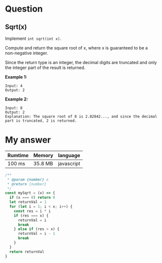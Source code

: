 # Question
## Sqrt(x)

Implement `int sqrt(int x)`.

Compute and return the square root of x, where x is guaranteed to be a non-negative integer.

Since the return type is an integer, the decimal digits are truncated and only the integer part of the result is returned.

**Example 1:**
```
Input: 4
Output: 2
```

**Example 2:**
```
Input: 8
Output: 2
Explanation: The square root of 8 is 2.82842..., and since the decimal part is truncated, 2 is returned.
```

# My answer

|Rumtime|Memory|language|
|----|-----|-----|
|100 ms|35.8 MB|javascript|


```javascript
/**
 * @param {number} x
 * @return {number}
 */
const mySqrt = (x) => {
  if (x === 0) return 0
  let returnVal = 1
  for (let i = 1; i < x; i++) {
    const res = i * i
    if (res === x) {
      returnVal = i
      break
    } else if (res > x) {
      returnVal = i - 1
      break
    }
  }
  return returnVal
}
```